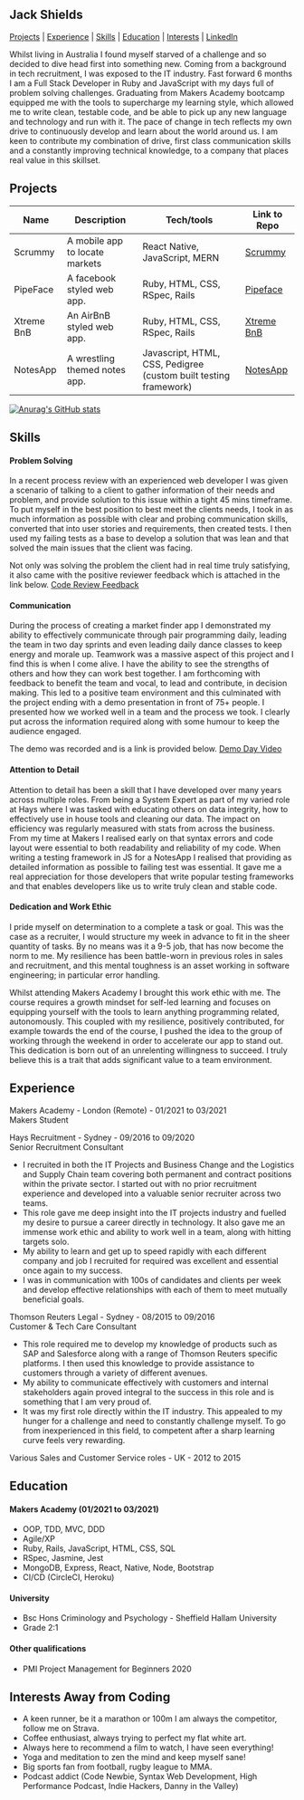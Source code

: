 ## Jack Shields 

 [Projects](#Projects) | [Experience](#Experience) | [Skills](#Skills) | [Education](#Education) | [Interests](#Interests) | [LinkedIn](https://www.linkedin.com/in/jackshields123/)

Whilst living in Australia I found myself starved of a challenge and so decided to dive head first into something new. Coming from a background in tech recruitment, I was exposed to the IT industry. Fast forward 6 months I am a Full Stack Developer in Ruby and JavaScript with my days full of problem solving challenges. Graduating from Makers Academy bootcamp equipped me with the tools to supercharge my learning style, which allowed me to write clean, testable code, and be able to pick up any new language and technology and run with it. The pace of change in tech reflects my own drive to continuously develop and learn about the world around us. I am keen to contribute my combination of drive, first class communication skills and a constantly improving technical knowledge, to a company that places real value in this skillset.


## Projects 

| Name                         | Description                      | Tech/tools                    | Link to Repo
| ---------------------------- | -----------------                | -----------------             | ---------------
| Scrummy                      | A mobile app to locate markets   | React Native, JavaScript, MERN| [Scrummy](https://github.com/jshields123/MarketFinder)
| PipeFace                     | A facebook styled web app.       | Ruby, HTML, CSS, RSpec, Rails  | [Pipeface](https://github.com/jshields123/acebook--Pipeface-)
| Xtreme BnB                   | An AirBnB styled web app.        | Ruby, HTML, CSS, RSpec, Rails  | [Xtreme BnB](https://github.com/jshields123/Xtreme_Prestige_Worldwide_BnB)
| NotesApp                     | A wrestling themed notes app.    | Javascript, HTML, CSS, Pedigree (custom built testing framework)| [NotesApp](https://github.com/jshields123/Notes-App) 
  
[![Anurag's GitHub stats](https://github-readme-stats.vercel.app/api?username=jshields123)](https://github.com/anuraghazra/github-readme-stats)

## Skills

#### Problem Solving
In a recent process review with an experienced web developer I was given a scenario of talking to a client to gather information of their needs and problem, and provide solution to this issue within a tight 45 mins timeframe. To put myself in the best position to best meet the clients needs, I took in as much information as possible with clear and probing communication skills, converted that into user stories and requirements, then created tests. I then used my failing tests as a base to develop a solution that was lean and that solved the main issues that the client was facing.

Not only was solving the problem the client had in real time truly satisfying, it also came with the positive reviewer feedback which is attached in the link below.
[Code Review Feedback](https://github.com/jshields123/CV/blob/master/2021-03-11-Yellow%20Gengar%2025-feedback.pdf)


#### Communication
During the process of creating a market finder app I demonstrated my ability to effectively communicate through pair programming daily, leading the team in two day sprints and even leading daily dance classes to keep energy and morale up. Teamwork was a massive aspect of this project and I find this is when I come alive. I have the ability to see the strengths of others and how they can work best together. I am forthcoming with feedback to benefit the team and vocal, to lead and contribute, in decision making. This led to a positive team environment and this culminated with the project ending with a demo presentation in front of 75+ people. I presented how we worked well in a team and the process we took. I clearly put across the information required along with some humour to keep the audience engaged.

The demo was recorded and is a link is provided below.
[Demo Day Video](https://youtu.be/ZS8sKxE3Hqk)

#### Attention to Detail
Attention to detail has been a skill that I have developed over many years across multiple roles. From being a System Expert as part of my varied role at Hays where I was tasked with educating others on data integrity, how to effectively use in house tools and cleaning our data. The impact on efficiency was regularly measured with stats from across the business. 
From my time at Makers I realised early on that syntax errors and code layout were essential to both readability and reliability of my code. When writing a testing framework in JS for a NotesApp I realised that providing as detailed information as possible to failing test was essential. It gave me a real appreciation for those developers that write popular testing frameworks and that enables developers like us to write truly clean and stable code. 


#### Dedication and Work Ethic
I pride myself on determination to a complete a task or goal. This was the case as a recruiter, I would structure my week in advance to fit in the sheer quantity of tasks. By no means was it a 9-5 job, that has now become the norm to me. My resilience has been battle-worn in previous roles in sales and recruitment, and this mental toughness is an asset working in software engineering; in particular error handling.

Whilst attending Makers Academy I brought this work ethic with me. The course requires a growth mindset for self-led learning and focuses on equipping yourself with the tools to learn anything programming related, autonomously. This coupled with my resilience, positively contributed, for example towards the end of the course, I pushed the idea to the group of working through the weekend in order to accelerate our app to stand out. This dedication is born out of an unrelenting willingness to succeed. I truly believe this is a trait that adds significant value to a team environment.

## Experience

Makers Academy - London (Remote) - 01/2021 to 03/2021  
Makers Student

Hays Recruitment - Sydney - 09/2016 to 09/2020  
Senior Recruitment Consultant

-  I recruited in both the IT Projects and Business Change and the Logistics and Supply Chain team covering both permanent and contract positions within the private sector. I started out with no prior recruitment experience and developed into a valuable senior recruiter across two teams.
-  This role gave me deep insight into the IT projects industry and fuelled my desire to pursue a career directly in technology. It also gave me an immense work ethic and ability to work well in a team, along with hitting targets solo.
-  My ability to learn and get up to speed rapidly with each different company and job I recruited for required was excellent and essential once again to my success. 
-  I was in communication with 100s of candidates and clients per week and develop effective relationships with each of them to meet mutually beneficial goals.

Thomson Reuters Legal - Sydney - 08/2015 to 09/2016  
Customer & Tech Care Consultant

- This role required me to develop my knowledge of products such as SAP and Salesforce along with a range of Thomson Reuters specific platforms. I then used this knowledge to provide assistance to customers through a variety of different avenues.
- My ability to communicate effectively with customers and internal stakeholders again proved integral to the success in this role and is something that I am very proud of.
- It was my first role directly within the IT industry. This appealed to my hunger for a challenge and need to constantly challenge myself. To go from inexperienced in this field, to competent after a sharp learning curve feels very rewarding.

Various Sales and Customer Service roles - UK - 2012 to 2015


## Education

#### Makers Academy (01/2021 to 03/2021)


- OOP, TDD, MVC, DDD
- Agile/XP
- Ruby, Rails, JavaScript, HTML, CSS, SQL
- RSpec, Jasmine, Jest
- MongoDB, Express, React, Native, Node, Bootstrap
- CI/CD (CircleCI, Heroku)

#### University 

- Bsc Hons Criminology and Psychology - 
  Sheffield Hallam University
- Grade 2:1

#### Other qualifications

- PMI Project Management for Beginners 2020


## Interests Away from Coding

- A keen runner, be it a marathon or 100m I am always the competitor, follow me on Strava.
- Coffee enthusiast, always trying to perfect my flat white art.
- Always here to recommend a film to watch, I have seen everything!
- Yoga and meditation to zen the mind and keep myself sane!
- Big sports fan from football, rugby league to MMA.
- Podcast addict (Code Newbie, Syntax Web Development, High Performance Podcast, Indie Hackers, Danny in the Valley)

